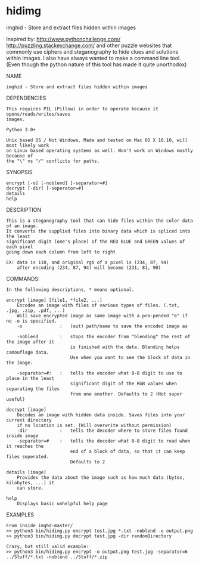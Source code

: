 # hidimg
imghid - Store and extract files hidden within images

Inspired by:
  http://www.pythonchallenge.com/
  http://puzzling.stackexchange.com/
and other puzzle websites that commonly use ciphers and steganography to hide clues and 
solutions within images. 
I also have always wanted to make a command line tool. (Even though the python nature
of this tool has made it quite unorthodox)

NAME

    imghid - Store and extract files hidden within images

DEPENDENCIES

    This requires PIL (Pillow) in order to operate because it opens/reads/writes/saves 
    images.

    Python 3.0+

    Unix based OS / Not Windows. Made and tested on Mac OS X 10.10, will most likely work 
    on Linux based operating systems as well. Won't work on Windows mostly because of 
    the "\" vs "/" conflicts for paths.

SYNOPSIS

    encrypt [-o] [-noblend] [-separator=#]
    decrypt [-dir] [-seperator=#]
    details
    help

DESCRIPTION

    This is a steganography tool that can hide files within the color data of an image.
    It converts the supplied files into binary data which is spliced into the least
    significant digit (one's place) of the RED BLUE and GREEN values of each pixel 
    going down each column from left to right

    EX: data is 110, and original rgb of a pixel is (234, 87, 94) 
        after encoding (234, 87, 94) will become (231, 81, 90)

COMMANDS:

    In the following descriptions, * means optional.

    encrypt [image] [file1, *file2, ...]
        Encodes an image with files of various types of files. (.txt, .jpg, .zip, .pdf, ...)
        Will save encrypted image as same image with a pre-pended "e" if no -o is specified.
        -o              :   (out) path/name to save the encoded image as

        -noblend        :   stops the encoder from "blending" the rest of the image after it 
                            is finished with the data. Blending helps camouflage data.
                            Use when you want to see the block of data in the image.

        -separator=#:   :   tells the encoder what 0-8 digit to use to place in the least
                            significant digit of the RGB values when separating the files
                            from one another. Defaults to 2 (Not super useful)

    decrypt [image]
        Decodes an image with hidden data inside. Saves files into your current directory
        if no location is set. (Will overwrite without permission)
        -dir            :   tells the decoder where to store files found inside image
        -separator=#    :   tells the decoder what 0-8 digit to read when it reaches the
                            end of a block of data, so that it can keep files seperated.
                            Defaults to 2

    details [image]
        Provides the data about the image such as how much data (bytes, kilobytes, ...) it
        can store.

    help
        Displays basic unhelpful help page

EXAMPLES 

    From inside imghd-master/ 
    >> python3 bin/hidimg.py encrypt test.jpg *.txt -noblend -o output.png
    >> python3 bin/hidimg.py decrypt test.jpg -dir randomDirectory
    
    Crazy, but still valid example:
    >> python3 bin/hidimg.py encrypt -o output.png test.jpg -separator=6 ../Stuff/*.txt -noblend ../Stuff/*.zip 
